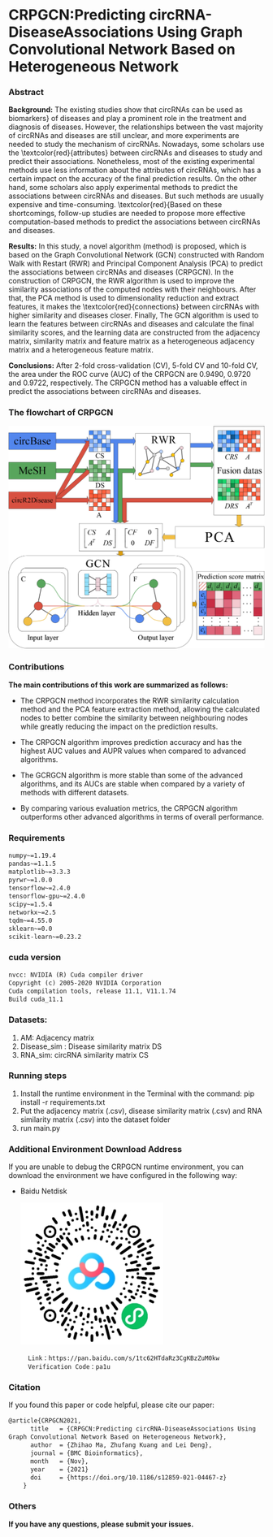 # CRPGCN:Predicting circRNA-DiseaseAssociations Using Graph Convolutional Network Based on Heterogeneous Network

### Abstract
**Background:**
The existing studies show that circRNAs can be used as biomarkers} of diseases and play a prominent role in the treatment and diagnosis of diseases. However, the relationships between the vast majority of circRNAs and diseases are still unclear, and more experiments are needed to study the mechanism of circRNAs. Nowadays, some scholars use the \textcolor{red}{attributes} between circRNAs and diseases to study and predict their associations. Nonetheless, most of the existing experimental methods use less information about the attributes of circRNAs, which has a certain impact on the accuracy of the final prediction results. On the other hand, some scholars also apply experimental methods to predict the associations between circRNAs and diseases. But such methods are usually expensive and time-consuming. \textcolor{red}{Based on these shortcomings, follow-up studies are needed to propose more effective computation-based methods to predict the associations between circRNAs and diseases.

**Results:**
In this study, a novel algorithm (method) is proposed, which is based on the Graph Convolutional Network (GCN) constructed with Random Walk with Restart (RWR) and Principal Component Analysis (PCA) to predict the associations between circRNAs and diseases (CRPGCN). In the construction of CRPGCN, the RWR algorithm is used to improve the similarity associations of the computed nodes with their neighbours. After that, the PCA method is used to dimensionality reduction and extract features, it makes the \textcolor{red}{connections} between circRNAs with higher similarity and diseases closer. Finally, The GCN algorithm is used to learn the features between circRNAs and diseases and calculate the final similarity scores, and the learning data are constructed from the adjacency matrix, similarity matrix and feature matrix as a heterogeneous adjacency matrix and a heterogeneous feature matrix.

**Conclusions:**
After 2-fold cross-validation (CV), 5-fold CV and 10-fold CV, the area under the ROC curve (AUC) of the CRPGCN are 0.9490, 0.9720 and 0.9722, respectively. The CRPGCN method has a valuable effect in predict the associations between circRNAs and diseases.

### The flowchart of CRPGCN
![avatar](https://github.com/KajiMaCN/CRPGCN/blob/main/figure/Figure%201.png)

### Contributions
**The main contributions of this work are summarized as follows:**

- The CRPGCN method incorporates the RWR similarity calculation method and the PCA feature extraction method, allowing the calculated nodes to better combine the similarity between neighbouring nodes while greatly reducing the impact on the prediction results.
	
- The CRPGCN algorithm improves prediction accuracy and has the highest AUC values and AUPR values when compared to advanced algorithms.

- The GCRGCN algorithm is more stable than some of the advanced algorithms, and its AUCs are stable when compared by a variety of methods with different datasets.

- By comparing various evaluation metrics, the CRPGCN algorithm outperforms other advanced algorithms in terms of overall performance.

### Requirements
```
numpy~=1.19.4
pandas~=1.1.5
matplotlib~=3.3.3
pyrwr~=1.0.0
tensorflow~=2.4.0
tensorflow-gpu~=2.4.0
scipy~=1.5.4
networkx~=2.5
tqdm~=4.55.0
sklearn~=0.0
scikit-learn~=0.23.2
```
### cuda version
```
nvcc: NVIDIA (R) Cuda compiler driver
Copyright (c) 2005-2020 NVIDIA Corporation
Cuda compilation tools, release 11.1, V11.1.74
Build cuda_11.1
```
### Datasets:
1. AM: Adjacency matrix
2. Disease_sim : Disease similarity matrix DS
3. RNA_sim: circRNA similarity matrix CS

### Running steps
1. Install the runtime environment in the Terminal with the command: pip install -r requirements.txt
2. Put the adjacency matrix (.csv), disease similarity matrix (.csv) and RNA similarity matrix (.csv) into the dataset folder
3. run main.py

### Additional Environment Download Address
If you are unable to debug the CRPGCN runtime environment, you can download the environment we have configured in the following way:

- Baidu Netdisk

    ![avatar](figure/baidu.png)
    
        Link：https://pan.baidu.com/s/1tc62HTdaRz3CgKBzZuM0kw 
        Verification Code：pa1u
### Citation
If you found this paper or code helpful, please cite our paper:

    @article{CRPGCN2021,
          title   = {CRPGCN:Predicting circRNA-DiseaseAssociations Using Graph Convolutional Network Based on Heterogeneous Network},
          author  = {Zhihao Ma, Zhufang Kuang and Lei Deng}, 
          journal = {BMC Bioinformatics},
          month   = {Nov},
          year    = {2021}
          doi     = {https://doi.org/10.1186/s12859-021-04467-z}
        }

### Others
**If you have any questions, please submit your issues.**
